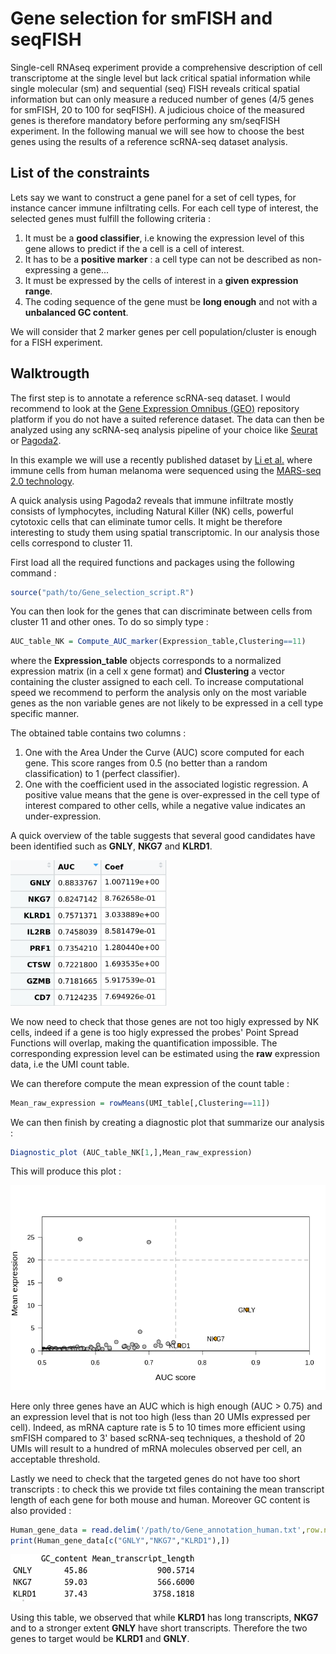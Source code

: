 Gene selection for smFISH and seqFISH
===================================

Single-cell RNAseq experiment provide a comprehensive description of cell transcriptome at the single level but lack critical spatial information while single molecular (sm) and sequential (seq) FISH reveals critical spatial information but can only measure a reduced number of genes (4/5 genes for smFISH, 20 to 100 for seqFISH). A judicious choice of the measured genes is therefore mandatory  before performing any sm/seqFISH experiment. In the following manual we will see how to choose the best genes using the results of a reference scRNA-seq dataset analysis.

List of the constraints
-----------------------------------------------

Lets say we want to construct a gene panel for a set of cell types, for instance cancer immune infiltrating cells. For each cell type of interest, the selected genes must fulfill the following criteria :

1. It must be a **good classifier**, i.e knowing the expression level of this gene allows to predict if the a cell is a cell of interest. 
2. It has to be a **positive marker** : a cell type can not be described as non-expressing a gene... 
3. It must be expressed by the cells of interest in a **given expression range**.
4. The coding sequence of the gene must be **long enough** and not with a **unbalanced GC content**.

We will consider that 2 marker genes per cell population/cluster is enough for a FISH experiment.


Walktrougth
----------------------------------

The first step is to  annotate a reference scRNA-seq dataset. I would recommend to look at the [Gene Expression Omnibus (GEO)](https://www.ncbi.nlm.nih.gov/gds) repository platform if you do not have a suited reference dataset. The data can then be analyzed using any scRNA-seq analysis pipeline of your choice like [Seurat](https://www.ncbi.nlm.nih.gov/gds) or [Pagoda2](https://github.com/hms-dbmi/pagoda2). 

In this example we will use a recently published dataset by [Li et al.](https://www.ncbi.nlm.nih.gov/pubmed/30595452) where immune cells from human melanoma were sequenced using the [MARS-seq 2.0 technology](https://www.nature.com/articles/s41596-019-0164-4).

A quick analysis using Pagoda2 reveals that immune infiltrate mostly consists of lymphocytes, including Natural Killer (NK) cells, powerful cytotoxic cells that can eliminate tumor cells. It might be therefore interesting to study them using spatial transcriptomic. In our analysis those cells correspond to cluster 11.

First load all the required functions and packages using the following command :

```r
source("path/to/Gene_selection_script.R")
```
You can then look for the genes that can discriminate between cells from cluster 11 and other ones. To do so simply type :

```r
AUC_table_NK = Compute_AUC_marker(Expression_table,Clustering==11)
```
where the **Expression_table** objects corresponds to a normalized expression matrix (in a cell x gene format) and **Clustering**  a vector containing the cluster assigned to each cell. To increase computational speed we recommend to perform the analysis only on the most variable genes as the non variable genes are not likely to be expressed in a cell type specific manner.

The obtained table contains two columns :

1. 	One with the Area Under the Curve (AUC) score computed for each gene. This score ranges from 0.5 (no better than a random classification) to 1 (perfect classifier).
2. 	One with the coefficient used in the associated logistic regression. A positive value means that the gene is over-expressed in the cell type of interest compared to other cells, while a negative value indicates an under-expression.


A quick overview of the table suggests that several good candidates have been identified such as **GNLY**, **NKG7** and **KLRD1**.

<img src="Screenshots/Table_AUC.png" alt="drawing" width="250"/>

We now need to check that those genes are not too higly expressed by NK cells, indeed if a gene is too higly expressed the probes' Point Spread Functions will overlap, making the quantification impossible. The corresponding expression level can be estimated using the **raw** expression data, i.e the UMI count table.

We can therefore compute the mean expression of the count table : 

```r
Mean_raw_expression = rowMeans(UMI_table[,Clustering==11])
```
We can then finish by creating a diagnostic plot that summarize our analysis :

```r
Diagnostic_plot (AUC_table_NK[1,],Mean_raw_expression)
```

This will produce this plot :

<img src="Screenshots/Diagnostic_plot.png" alt="drawing" width="600"/>

Here only three genes have an AUC which is high enough (AUC > 0.75) and an expression level that is not too high (less than 20 UMIs expressed per cell). Indeed, as mRNA capture rate is 5 to 10 times more efficient using smFISH compared to 3' based scRNA-seq techniques, a theshold of 20 UMIs will result to a hundred of mRNA molecules observed per cell, an acceptable threshold.

Lastly we need to check that the targeted genes do not have too short transcripts : to check this we provide txt files containing the mean transcript length of each gene for both mouse and human. Moreover GC content is also provided :

```r
Human_gene_data = read.delim('/path/to/Gene_annotation_human.txt',row.names=1)
print(Human_gene_data[c("GNLY","NKG7","KLRD1"),])
```

<img src="Screenshots/Properties_genes.png" alt="drawing" width="300"/>


Using this table, we observed that while **KLRD1** has long transcripts, **NKG7** and to a stronger extent **GNLY** have short transcripts. Therefore the two genes to target would be **KLRD1** and **GNLY**.


